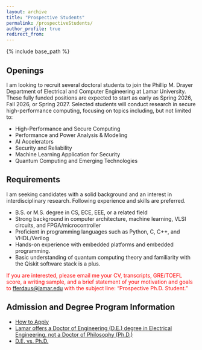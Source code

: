```yaml
---
layout: archive
title: "Prospective Students"
permalink: /prospectiveStudents/
author_profile: true
redirect_from:
---
```


{% include base_path %}

## Openings

I am looking to recruit several doctoral students to join the Phillip M. Drayer Department of Electrical and Computer Engineering at Lamar University. These fully funded positions are expected to start as early as Spring 2026, Fall 2026, or Spring 2027. Selected students will conduct research in secure high-performance computing, focusing on topics including, but not limited to:

- High-Performance and Secure Computing
- Performance and Power Analysis & Modeling
- AI Accelerators
- Security and Reliability
- Machine Learning Application for Security
- Quantum Computing and Emerging Technologies


## Requirements

I am seeking candidates with a solid background and an interest in interdisciplinary research. Following experience and skills are preferred.

- B.S. or M.S. degree in CS, ECE, EEE, or a related field
- Strong background in computer architecture, machine learning, VLSI circuits, and FPGA/microcontroller
- Proficient in programming languages such as Python, C, C++, and VHDL/Verilog
- Hands-on experience with embedded platforms and embedded programming.
- Basic understanding of quantum computing theory and familiarity with the Qiskit software stack is a plus.


<span style="color:red">If you are interested, please email me your CV, transcripts, GRE/TOEFL score, a writing sample, and a brief statement of your motivation and goals to [fferdaus@lamar.edu](fferdaus@lamar.edu) with the subject line: “Prospective Ph.D. Student.”</span>


## Admission and Degree Program Information

- [How to Apply](https://www.lamar.edu/admissions/how-to-apply/graduate/how-to-apply.html)
- [Lamar offers a Doctor of Engineering (D.E.) degree in Electrical Engineering, not a Doctor of Philosophy (Ph.D.)](https://www.lamar.edu/academics/degrees/electrical-engineering/electrical-engineering-doctoral-degree.html)
- [D.E. vs. Ph.D.](https://www.findaphd.com/guides/doctor-of-engineering-engd-guide)
